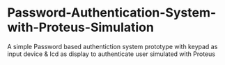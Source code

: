 # Password-Authentication-System-with-Proteus-Simulation

A simple Password based authentiction system prototype with keypad as input device & lcd as display to authenticate user simulated with Proteus
